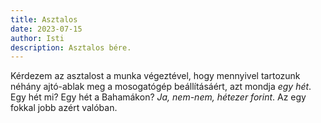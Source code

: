 ```yaml
---
title: Asztalos
date: 2023-07-15
author: Isti
description: Asztalos bére.
---
```

Kérdezem az asztalost a munka végeztével, hogy mennyivel tartozunk néhány ajtó-ablak meg a mosogatógép beállításáért, azt mondja *egy hét*. Egy hét mi? Egy hét a Bahamákon? *Ja, nem-nem, hétezer forint*. Az egy fokkal jobb azért valóban.
